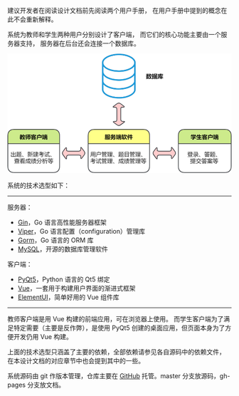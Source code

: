 建议开发者在阅读设计文档前先阅读两个用户手册，
在用户手册中提到的概念在此不会重新解释。

系统为教师和学生两种用户分别设计了客户端，
而它们的核心功能主要由一个服务器支持，
服务器在后台还会连接一个数据库。

![](../img/system_components.png)

系统的技术选型如下：

---
服务器：

- [Gin](https://gin-gonic.com/)，Go 语言高性能服务器框架
- [Viper](https://github.com/spf13/viper)，Go 语言配置（configuration）管理库
- [Gorm](https://gorm.io/index.html)，Go 语言的 ORM 库
- [MySQL](https://www.mysql.com/)，开源的数据库管理软件

客户端：

- [PyQt5](https://pypi.org/project/PyQt5/)，Python 语言的 Qt5 绑定
- [Vue](https://v2.vuejs.org/)，一套用于构建用户界面的渐进式框架
- [ElementUI](https://element.eleme.cn/#/)，简单好用的 Vue 组件库
---

教师客户端是用 Vue 构建的前端应用，可在浏览器上使用。
而学生客户端为了满足特定需要（主要是反作弊），是使用 PyQt5 创建的桌面应用，但页面本身为了方便开发仍用 Vue 构建。

上面的技术选型只涵盖了主要的依赖，全部依赖请参见各自源码中的依赖文件，
在本设计文档的对应章节中也会提到其中的一些。

系统源码由 git 作版本管理，仓库主要在 [GitHub](https://github.com/gonearewe/EasyTesting) 托管。master 分支放源码，gh-pages 分支放文档。



